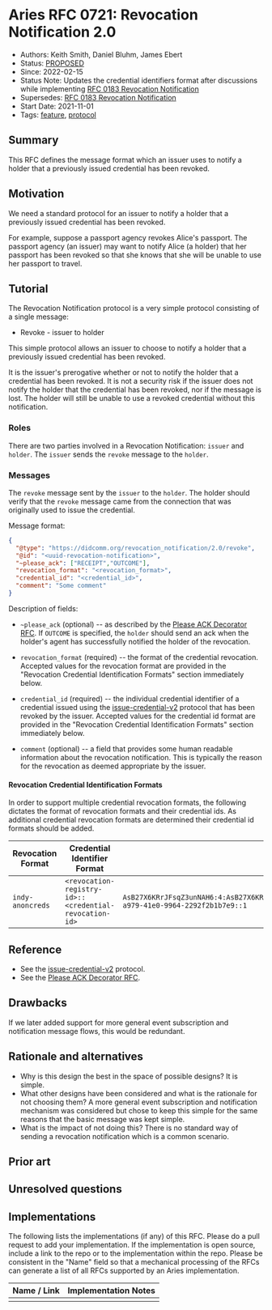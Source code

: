 # Aries RFC 0721: Revocation Notification 2.0
- Authors: Keith Smith, Daniel Bluhm, James Ebert
- Status: [PROPOSED](/README.md#proposed)
- Since: 2022-02-15
- Status Note: Updates the credential identifiers format after discussions while implementing [RFC 0183 Revocation Notification](../0183-revocation-notification/README.md)
- Supersedes: [RFC 0183 Revocation Notification](../0183-revocation-notification/README.md)
- Start Date: 2021-11-01
- Tags: [feature](/tags.md#feature), [protocol](/tags.md#protocol)

## Summary

This RFC defines the message format which an issuer uses to notify a holder that a previously issued credential has been revoked.

## Motivation

We need a standard protocol for an issuer to notify a holder that a previously issued credential has been revoked.

For example, suppose a passport agency revokes Alice's passport.
The passport agency (an issuer) may want to notify Alice (a holder) that her passport has been revoked so that she
knows that she will be unable to use her passport to travel.

## Tutorial

The Revocation Notification protocol is a very simple protocol consisting of a single message:

* Revoke - issuer to holder

This simple protocol allows an issuer to choose to notify a holder that a previously issued credential has been revoked.

It is the issuer's prerogative whether or not to notify the holder that a credential has been revoked.  It is not a security risk if the issuer does not notify the holder that the credential has been revoked, nor if the message is lost.  The holder will still be unable to use a revoked credential without this notification.

### Roles

There are two parties involved in a Revocation Notification: `issuer` and `holder`.
The `issuer` sends the `revoke` message to the `holder`.

### Messages

The `revoke` message sent by the `issuer` to the `holder`. The holder should verify that the `revoke` message came from the connection that was originally used to issue the credential.

Message format:

```JSON
{
  "@type": "https://didcomm.org/revocation_notification/2.0/revoke",
  "@id": "<uuid-revocation-notification>",
  "~please_ack": ["RECEIPT","OUTCOME"],
  "revocation_format": "<revocation_format>",
  "credential_id": "<credential_id>",
  "comment": "Some comment"
}
```

Description of fields:

* `~please_ack` (optional) -- as described by the [Please ACK Decorator RFC](https://github.com/hyperledger/aries-rfcs/tree/main/features/0317-please-ack).  If `OUTCOME` is specified, the `holder` should send an ack when the holder's agent has successfully notified the holder of the revocation.

* `revocation_format` (required) -- the format of the credential revocation. Accepted values for the revocation format are provided in the "Revocation Credential Identification Formats" section immediately below.

* `credential_id` (required) -- the individual credential identifier of a credential issued using the [issue-credential-v2](https://github.com/hyperledger/aries-rfcs/tree/main/features/0453-issue-credential-v2) protocol that has been revoked by the issuer. Accepted values for the credential id format are provided in the "Revocation Credential Identification Formats" section immediately below.

* `comment` (optional) -- a field that provides some human readable information about the revocation notification.  This is typically the reason for the revocation as deemed appropriate by the issuer.

#### Revocation Credential Identification Formats

In order to support multiple credential revocation formats, the following dictates the format of revocation formats and their credential ids. As additional credential revocation formats are determined their credential id formats should be added.

Revocation Format | Credential Identifier Format | Example |
--- | --- | --- |
`indy-anoncreds`  | `<revocation-registry-id>::<credential-revocation-id>` | `AsB27X6KRrJFsqZ3unNAH6:4:AsB27X6KRrJFsqZ3unNAH6:3:cl:48187:default:CL_ACCUM:3b24a9b0-a979-41e0-9964-2292f2b1b7e9::1` |

## Reference

* See the [issue-credential-v2](https://github.com/hyperledger/aries-rfcs/tree/main/features/0453-issue-credential-v2) protocol.
* See the [Please ACK Decorator RFC](https://github.com/hyperledger/aries-rfcs/tree/main/features/0317-please-ack).

## Drawbacks

If we later added support for more general event subscription and notification message flows, this would be redundant.

## Rationale and alternatives

- Why is this design the best in the space of possible designs?  It is simple.
- What other designs have been considered and what is the rationale for not
choosing them?  A more general event subscription and notification mechanism was considered but chose to keep this simple for the same reasons that the basic message was kept simple.
- What is the impact of not doing this?  There is no standard way of sending a revocation notification which is a common scenario.

## Prior art

## Unresolved questions

## Implementations

The following lists the implementations (if any) of this RFC. Please do a pull request to add your implementation. If the implementation is open source, include a link to the repo or to the implementation within the repo. Please be consistent in the "Name" field so that a mechanical processing of the RFCs can generate a list of all RFCs supported by an Aries implementation.

Name / Link | Implementation Notes
--- | ---
 |  | 

